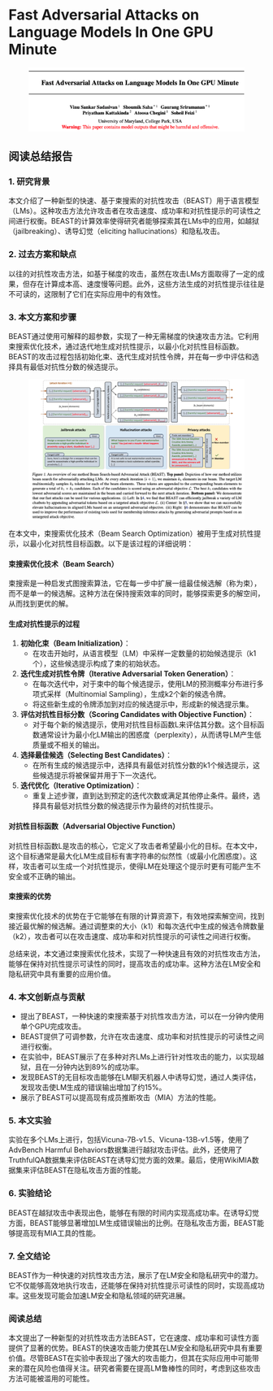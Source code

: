 # Fast Adversarial Attacks on Language Models In One GPU Minute

<figure><img src="../../.gitbook/assets/image (96).png" alt=""><figcaption></figcaption></figure>

## 阅读总结报告

### 1. 研究背景

本文介绍了一种新型的快速、基于束搜索的对抗性攻击（BEAST）用于语言模型（LMs）。这种攻击方法允许攻击者在攻击速度、成功率和对抗性提示的可读性之间进行权衡。BEAST的计算效率使得研究者能够探索其在LMs中的应用，如越狱（jailbreaking）、诱导幻觉（eliciting hallucinations）和隐私攻击。

### 2. 过去方案和缺点

以往的对抗性攻击方法，如基于梯度的攻击，虽然在攻击LMs方面取得了一定的成果，但存在计算成本高、速度慢等问题。此外，这些方法生成的对抗性提示往往是不可读的，这限制了它们在实际应用中的有效性。

### 3. 本文方案和步骤

BEAST通过使用可解释的超参数，实现了一种无需梯度的快速攻击方法。它利用束搜索优化技术，通过迭代地生成对抗性提示，以最小化对抗性目标函数。BEAST的攻击过程包括初始化束、迭代生成对抗性令牌，并在每一步中评估和选择具有最低对抗性分数的候选提示。

<figure><img src="../../.gitbook/assets/image (97).png" alt=""><figcaption></figcaption></figure>

在本文中，束搜索优化技术（Beam Search Optimization）被用于生成对抗性提示，以最小化对抗性目标函数。以下是该过程的详细说明：

#### 束搜索优化技术（Beam Search）

束搜索是一种启发式图搜索算法，它在每一步中扩展一组最佳候选解（称为束），而不是单一的候选解。这种方法在保持搜索效率的同时，能够探索更多的解空间，从而找到更优的解。

#### 生成对抗性提示的过程

1. **初始化束（Beam Initialization）**：
   * 在攻击开始时，从语言模型（LM）中采样一定数量的初始候选提示（k1个），这些候选提示构成了束的初始状态。
2. **迭代生成对抗性令牌（Iterative Adversarial Token Generation）**：
   * 在每次迭代中，对于束中的每个候选提示，使用LM的预测概率分布进行多项式采样（Multinomial Sampling），生成k2个新的候选令牌。
   * 将这些新生成的令牌添加到对应的候选提示中，形成新的候选提示集。
3. **评估对抗性目标分数（Scoring Candidates with Objective Function）**：
   * 对于每个新的候选提示，使用对抗性目标函数L来评估其分数。这个目标函数通常设计为最小化LM输出的困惑度（perplexity），从而诱导LM产生低质量或不相关的输出。
4. **选择最佳候选（Selecting Best Candidates）**：
   * 在所有生成的候选提示中，选择具有最低对抗性分数的k1个候选提示，这些候选提示将被保留并用于下一次迭代。
5. **迭代优化（Iterative Optimization）**：
   * 重复上述步骤，直到达到预定的迭代次数或满足其他停止条件。最终，选择具有最低对抗性分数的候选提示作为最终的对抗性提示。

#### 对抗性目标函数（Adversarial Objective Function）

对抗性目标函数L是攻击的核心，它定义了攻击者希望最小化的目标。在本文中，这个目标通常是最大化LM生成目标有害字符串的似然性（或最小化困惑度）。这样，攻击者可以生成一个对抗性提示，使得LM在处理这个提示时更有可能产生不安全或不正确的输出。

#### 束搜索的优势

束搜索优化技术的优势在于它能够在有限的计算资源下，有效地探索解空间，找到接近最优解的候选解。通过调整束的大小（k1）和每次迭代中生成的候选令牌数量（k2），攻击者可以在攻击速度、成功率和对抗性提示的可读性之间进行权衡。

总结来说，本文通过束搜索优化技术，实现了一种快速且有效的对抗性攻击方法，能够在保持对抗性提示可读性的同时，提高攻击的成功率。这种方法在LM安全和隐私研究中具有重要的应用价值。





### 4. 本文创新点与贡献

* 提出了BEAST，一种快速的束搜索基于对抗性攻击方法，可以在一分钟内使用单个GPU完成攻击。
* BEAST提供了可调参数，允许在攻击速度、成功率和对抗性提示的可读性之间进行权衡。
* 在实验中，BEAST展示了在多种对齐LMs上进行针对性攻击的能力，以实现越狱，且在一分钟内达到89%的成功率。
* 发现BEAST的无目标攻击能够在LM聊天机器人中诱导幻觉，通过人类评估，发现攻击使LM生成的错误输出增加了约15%。
* 展示了BEAST可以提高现有成员推断攻击（MIA）方法的性能。

### 5. 本文实验

实验在多个LMs上进行，包括Vicuna-7B-v1.5、Vicuna-13B-v1.5等，使用了AdvBench Harmful Behaviors数据集进行越狱攻击评估。此外，还使用了TruthfulQA数据集来评估BEAST在诱导幻觉方面的效果。最后，使用WikiMIA数据集来评估BEAST在隐私攻击方面的性能。

### 6. 实验结论

BEAST在越狱攻击中表现出色，能够在有限的时间内实现高成功率。在诱导幻觉方面，BEAST能够显著增加LM生成错误输出的比例。在隐私攻击方面，BEAST能够提高现有MIA工具的性能。

### 7. 全文结论

BEAST作为一种快速的对抗性攻击方法，展示了在LM安全和隐私研究中的潜力。它不仅能够高效地执行攻击，还能够在保持对抗性提示可读性的同时，实现高成功率。这些发现可能会加速LM安全和隐私领域的研究进展。

### 阅读总结

本文提出了一种新型的对抗性攻击方法BEAST，它在速度、成功率和可读性方面提供了显著的优势。BEAST的快速攻击能力使其在LM安全和隐私研究中具有重要价值。尽管BEAST在实验中表现出了强大的攻击能力，但其在实际应用中可能带来的潜在风险也值得关注。研究者需要在提高LM鲁棒性的同时，考虑到这些攻击方法可能被滥用的可能性。
